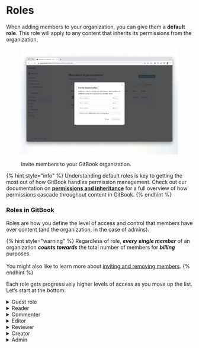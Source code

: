 # Roles

When adding members to your organization, you can give them a **default role**. This role will apply to any content that inherits its permissions from the organization.

<figure><img src="../../.gitbook/assets/invite-members (1).png" alt=""><figcaption><p>Invite members to your GitBook organization.</p></figcaption></figure>

{% hint style="info" %}
Understanding default roles is key to getting the most out of how GitBook handles permission management. Check out our documentation on [**permissions and inheritance**](permissions-and-inheritance.md) for a full overview of how permissions cascade throughout content in GitBook.
{% endhint %}

### Roles in GitBook

Roles are how you define the level of access and control that members have over content (and the organization, in the case of admins).

{% hint style="warning" %}
Regardless of role, _**every**_ _**single member**_ of an organization _**counts towards**_ the total number of members for _**billing**_ purposes.\
\
You might also like to learn more about [inviting and removing members](invite-members-to-your-organization.md).
{% endhint %}

Each role gets progressively higher levels of access as you move up the list. Let’s start at the bottom:

<details>

<summary>Guest role</summary>

The guest role is a very specific role in GitBook. Guests are members that have **no default organization role**. A guest acts as a standard user in every other regard, they just need to have their permissions set explicitly at a content level.

Inviting a guest to the organization means that they’ll only ever see content they’ve been directly added to. This is great if you want to add external stakeholders or contractors to your organization, but don’t want to worry about giving them access to any content by default.

**Please note that guest members, as with all other members, count towards the total number of members in an organization for billing purposes.**

</details>

<details>

<summary>Reader</summary>

A reader is the most basic role in GitBook: it gives read-only access.

</details>

<details>

<summary>Commenter</summary>

Commenters have the same read-only access as readers, but they’re also able to leave comments against content and spaces (find our more about how that works in our [comments](../../collaboration/comments-discussion.md) documentation).

**Commenter is one of our two advanced member roles, available only on the Pro or Enterprise plan.**

</details>

<details>

<summary>Editor</summary>

Editors are able to read and comment, just like a commenter, but they’re also able to edit content in a couple of ways. Firstly, for spaces that are **open** for [live edits](../../content-editor/editor/live-edits.md), editors can edit the content directly. Secondly, for spaces that have live edits **locked**, editors can create and submit [change requests](../../content-editor/editor/change-requests.md). Editors cannot merge change requests.

</details>

<details>

<summary>Reviewer</summary>

Reviewers have all the same permissions as an editor however, they can also merge their own and others’ change requests.

**Reviewer is one of our two advanced member roles, available only on the Pro or Enterprise plan.**

</details>

<details>

<summary>Creator</summary>

Creators are essentially content-level admins. They can create, delete, and publish spaces and collections; manage permissions at a content level. If a Creator is also a Creator or Admin in another GitBook organization, they have the ability to move content between organizations.

</details>

<details>

<summary>Admin</summary>

An admin is like a super-user for your organization – they have full access! Set someone as an admin if you’re comfortable with them making changes that can impact billing, managing members, and generally just being in control of all areas of the organization.

</details>
